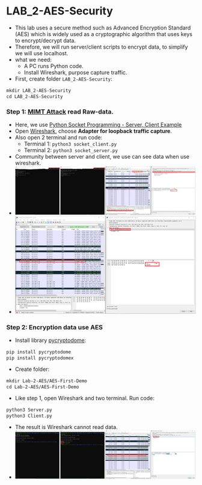 # LAB_2-AES-Security
- This lab uses a secure method such as Advanced Encryption Standard (AES) which is widely used as a cryptographic algorithm that uses keys to encrypt/decrypt data. 
- Therefore, we will run server/client scripts to encrypt data, to simplify we will use localhost.
- what we need:
	- A PC runs Python code.
	- Install Wireshark, purpose capture traffic.
- First, create folder `LAB_2-AES-Security`:
```
mkdir LAB_2-AES-Security
cd LAB_2-AES-Security
```

### Step 1: [MIMT Attack](https://en.wikipedia.org/wiki/Man-in-the-middle_attack) read Raw-data.
- Here, we use [Python Socket Programming - Server, Client Example](https://www.digitalocean.com/community/tutorials/python-socket-programming-server-client)
- Open [Wireshark](https://www.wireshark.org/download.html), choose **Adapter for loopback traffic capture**.
- Also open 2 terminal and run code: 
	- Terminal 1: `python3 socket_client.py`
	- Terminal 2: `python3 socket_server.py`
- Community between server and client, we use can see data when use wireshark.
- ![Image 1](https://github.com/VinhLin/LAB_2-AES-Security/blob/main/MIMT_Attack/Image_1.png)
- ![Image 2](https://github.com/VinhLin/LAB_2-AES-Security/blob/main/MIMT_Attack/Image_2.png)

### Step 2: Encryption data use AES
- Install library [pycryptodome](https://github.com/Legrandin/pycryptodome):
```
pip install pycryptodome
pip install pycryptodomex
```
- Create folder:
```
mkdir Lab-2-AES/AES-First-Demo
cd Lab-2-AES/AES-First-Demo
```
- Like step 1, open Wireshark and two terminal. Run code:
```
python3 Server.py
python3 Client.py
```
- The result is Wireshark cannot read data.
- ![Result](https://github.com/VinhLin/LAB_2-AES-Security/blob/main/AES-First-Demo/Result.png)










